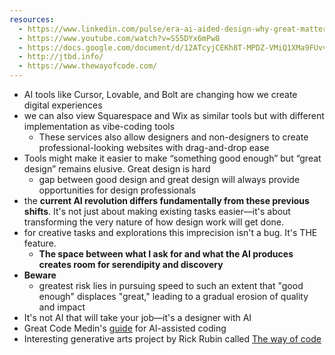 ```yaml
---
resources:
  - https://www.linkedin.com/pulse/era-ai-aided-design-why-great-matter-more-j-b-chaykowsky-gmdxe/
  - https://www.youtube.com/watch?v=SS5DYx6mPw8
  - https://docs.google.com/document/d/12ATcyjCEKh8T-MPDZ-VMiQ1XMa9FUvvk2QazrsKoiR8/edit?tab=t.0#heading=h.d9nuxo5lc9ss
  - http://jtbd.info/
  - https://www.thewayofcode.com/
---
```

- AI tools like Cursor, Lovable, and Bolt are changing how we create digital experiences
- we can also view Squarespace and Wix as similar tools but with different implementation as vibe-coding tools
	- These services also allow designers and non-designers to create professional-looking websites with drag-and-drop ease
- Tools might make it easier to make “something good enough” but “great design” remains elusive. Great design is hard
	- gap between good design and great design will always provide opportunities for design professionals
- the **current AI revolution differs fundamentally from these previous shifts**. It's not just about making existing tasks easier—it's about transforming the very nature of how design work will get done.
- for creative tasks and explorations this imprecision isn't a bug. It's THE feature.
	- **The space between what I ask for and what the AI produces creates room for serendipity and discovery**
- **Beware**
	- greatest risk lies in pursuing speed to such an extent that "good enough" displaces "great," leading to a gradual erosion of quality and impact
- It's not AI that will take your job—it's a designer with AI
- Great Code Medin's [guide](https://docs.google.com/document/d/12ATcyjCEKh8T-MPDZ-VMiQ1XMa9FUvvk2QazrsKoiR8/edit?tab=t.0#heading=h.d9nuxo5lc9ss) for AI-assisted coding
- Interesting generative arts project by Rick Rubin called [The way of code](https://www.thewayofcode.com/)